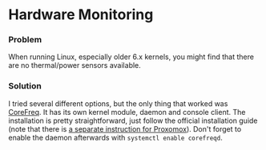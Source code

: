 # Hardware Monitoring

### Problem
When running Linux, especially older 6.x kernels, you might find that there are no thermal/power sensors available.

### Solution
I tried several different options, but the only thing that worked was [CoreFreq](https://github.com/cyring/CoreFreq). It has its own kernel module, daemon and console client. The installation is pretty straightforward, just follow the official installation guide (note that there is [a separate instruction for Proxomox](https://github.com/cyring/CoreFreq?tab=readme-ov-file#proxmox)). Don't forget to enable the daemon afterwards with `systemctl enable corefreqd`.
